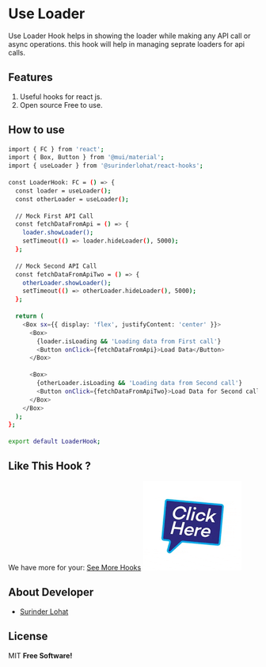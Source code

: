 # Use Loader

Use Loader Hook helps in showing the loader while making any API call or async operations.
this hook will help in managing seprate loaders for api calls.

## Features
1. Useful hooks for react js.
2. Open source Free to use.

## How to use
```sh
import { FC } from 'react';
import { Box, Button } from '@mui/material';
import { useLoader } from '@surinderlohat/react-hooks';

const LoaderHook: FC = () => {
  const loader = useLoader();
  const otherLoader = useLoader();

  // Mock First API Call
  const fetchDataFromApi = () => {
    loader.showLoader();
    setTimeout(() => loader.hideLoader(), 5000);
  };

  // Mock Second API Call
  const fetchDataFromApiTwo = () => {
    otherLoader.showLoader();
    setTimeout(() => otherLoader.hideLoader(), 5000);
  };

  return (
    <Box sx={{ display: 'flex', justifyContent: 'center' }}>
      <Box>
        {loader.isLoading && 'Loading data from First call'}
        <Button onClick={fetchDataFromApi}>Load Data</Button>
      </Box>

      <Box>
        {otherLoader.isLoading && 'Loading data from Second call'}
        <Button onClick={fetchDataFromApiTwo}>Load Data for Second call</Button>
      </Box>
    </Box>
  );
};

export default LoaderHook;

```
## Like This Hook ?  
We have more for your:
[See More Hooks](https://github.com/surinderlohat/react-hooks)
![See More Hooks](https://github.com/surinderlohat/react-hooks/blob/main/click%20here.gif)


## About Developer
- [Surinder Lohat](https://github.com/surinderlohat)

## License
MIT **Free Software!**

